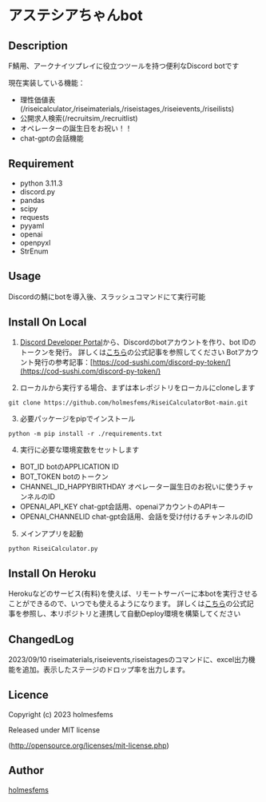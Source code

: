 アステシアちゃんbot
====
## Description
F鯖用、アークナイツプレイに役立つツールを持つ便利なDiscord botです

現在実装している機能：
* 理性価値表(/riseicalculator,/riseimaterials,/riseistages,/riseievents,/riseilists)
* 公開求人検索(/recruitsim,/recruitlist)
* オペレーターの誕生日をお祝い！！
* chat-gptの会話機能

## Requirement
* python 3.11.3
* discord.py
* pandas
* scipy
* requests
* pyyaml
* openai
* openpyxl
* StrEnum

## Usage
Discordの鯖にbotを導入後、スラッシュコマンドにて実行可能

## Install On Local
1. [Discord Developer Portal](https://discord.com/developers/applications)から、Discordのbotアカウントを作り、bot IDのトークンを発行。
詳しくは[こちら](https://discordpy.readthedocs.io/ja/latest/discord.html)の公式記事を参照してください
Botアカウント発行の参考記事：[https://cod-sushi.com/discord-py-token/](https://cod-sushi.com/discord-py-token/)

2. ローカルから実行する場合、まずは本レポジトリをローカルにcloneします
```
git clone https://github.com/holmesfems/RiseiCalculatorBot-main.git
```

3. 必要パッケージをpipでインストール
```
python -m pip install -r ./requirements.txt
```

4. 実行に必要な環境変数をセットします
* BOT_ID botのAPPLICATION ID
* BOT_TOKEN botのトークン
* CHANNEL_ID_HAPPYBIRTHDAY オペレーター誕生日のお祝いに使うチャンネルのID
* OPENAI_API_KEY chat-gpt会話用、openaiアカウントのAPIキー
* OPENAI_CHANNELID chat-gpt会話用、会話を受け付けるチャンネルのID

5. メインアプリを起動
```
python RiseiCalculator.py
```

## Install On Heroku
Herokuなどのサービス(有料)を使えば、リモートサーバーに本botを実行させることができるので、いつでも使えるようになります。
詳しくは[こちら](https://devcenter.heroku.com/ja/articles/github-integration)の公式記事を参照し、本リポジトリと連携して自動Deploy環境を構築してください

## ChangedLog
2023/09/10 riseimaterials,riseievents,riseistagesのコマンドに、excel出力機能を追加。表示したステージのドロップ率を出力します。

## Licence
Copyright (c) 2023 holmesfems

Released under MIT license

(http://opensource.org/licenses/mit-license.php)

## Author

[holmesfems](https://github.com/holmesfems)